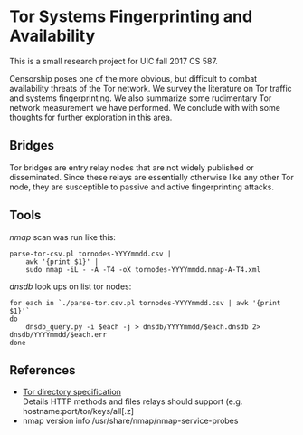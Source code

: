 # Tor Systems Fingerprinting and Availability

This is a small research project for UIC fall 2017 CS 587.

Censorship poses one of the more obvious, but difficult to combat
availability threats of the Tor network.  We survey the literature on
Tor traffic and systems fingerprinting.  We also summarize some
rudimentary Tor network measurement we have performed.  We conclude with
with some thoughts for further exploration in this area.

## Bridges

Tor bridges are entry relay nodes that are not widely published or
disseminated.  Since these relays are essentially otherwise like any
other Tor node, they are susceptible to passive and active
fingerprinting attacks.

## Tools

*nmap* scan was run like this:

```
parse-tor-csv.pl tornodes-YYYYmmdd.csv |
    awk '{print $1}' |
    sudo nmap -iL - -A -T4 -oX tornodes-YYYYmmdd.nmap-A-T4.xml
```

*dnsdb* look ups on list tor nodes:

```
for each in `./parse-tor.csv.pl tornodes-YYYYmmdd.csv | awk '{print $1}'`
do
    dnsdb_query.py -i $each -j > dnsdb/YYYYmmdd/$each.dnsdb 2> dnsdb/YYYYmmdd/$each.err
done
```

## References

* [Tor directory specification](https://gitweb.torproject.org/torspec.git/tree/dir-spec.txt)  
  Details HTTP methods and files relays should support (e.g. hostname:port/tor/keys/all[.z]
* nmap version info /usr/share/nmap/nmap-service-probes
